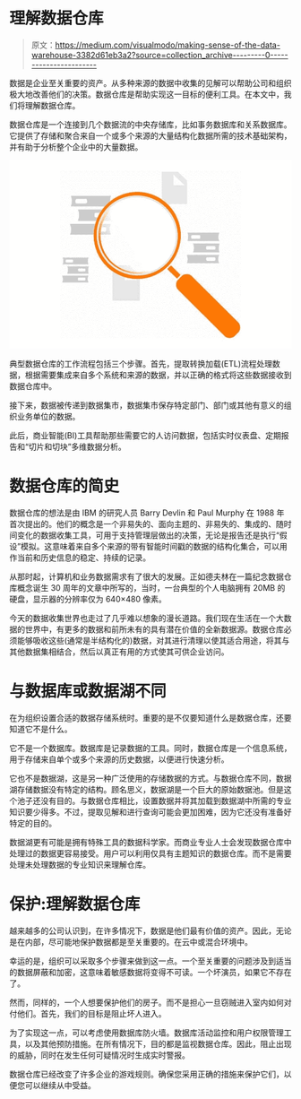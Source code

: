 # 理解数据仓库

> 原文：<https://medium.com/visualmodo/making-sense-of-the-data-warehouse-3382d61eb3a2?source=collection_archive---------0----------------------->

数据是企业至关重要的资产。从多种来源的数据中收集的见解可以帮助公司和组织极大地改善他们的决策。数据仓库是帮助实现这一目标的便利工具。在本文中，我们将理解数据仓库。

数据仓库是一个连接到几个数据流的中央存储库，比如事务数据库和关系数据库。它提供了存储和聚合来自一个或多个来源的大量结构化数据所需的技术基础架构，并有助于分析整个企业中的大量数据。

![](img/d54c91848aa40eedb8f630616097d957.png)

典型数据仓库的工作流程包括三个步骤。首先，提取转换加载(ETL)流程处理数据，根据需要集成来自多个系统和来源的数据，并以正确的格式将这些数据接收到数据仓库中。

接下来，数据被传递到数据集市，数据集市保存特定部门、部门或其他有意义的组织业务单位的数据。

此后，商业智能(BI)工具帮助那些需要它的人访问数据，包括实时仪表盘、定期报告和“切片和切块”多维数据分析。

# 数据仓库的简史

数据仓库的想法是由 IBM 的研究人员 Barry Devlin 和 Paul Murphy 在 1988 年首次提出的。他们的概念是一个非易失的、面向主题的、非易失的、集成的、随时间变化的数据收集工具，可用于支持管理层做出的决策，无论是报告还是执行“假设”模拟。这意味着来自多个来源的带有智能时间戳的数据的结构化集合，可以用作当前和历史信息的稳定、持续的记录。

从那时起，计算机和业务数据需求有了很大的发展。正如德夫林在一篇纪念数据仓库概念诞生 30 周年的文章中所写的，当时，一台典型的个人电脑拥有 20MB 的硬盘，显示器的分辨率仅为 640×480 像素。

今天的数据收集世界也走过了几乎难以想象的漫长道路。我们现在生活在一个大数据的世界中，有更多的数据和前所未有的具有潜在价值的全新数据源。数据仓库必须能够吸收这些(通常是半结构化的)数据，对其进行清理以使其适合用途，将其与其他数据集相结合，然后以真正有用的方式使其可供企业访问。

# 与数据库或数据湖不同

在为组织设置合适的数据存储系统时。重要的是不仅要知道什么是数据仓库，还要知道它不是什么。

它不是一个数据库。数据库是记录数据的工具。同时，数据仓库是一个信息系统，用于存储来自单个或多个来源的历史数据，以便进行快速分析。

它也不是数据湖，这是另一种广泛使用的存储数据的方式。与数据仓库不同，数据湖存储数据没有特定的结构。顾名思义，数据湖是一个巨大的原始数据池。但是这个池子还没有目的。与数据仓库相比，设置数据并将其加载到数据湖中所需的专业知识要少得多。不过，提取见解和进行查询可能会更加困难，因为它还没有准备好特定的目的。

数据湖更有可能是拥有特殊工具的数据科学家。而商业专业人士会发现数据仓库中处理过的数据更容易接受。用户可以利用仅具有主题知识的数据仓库。而不是需要处理未处理数据的专业知识来理解仓库。

# 保护:理解数据仓库

越来越多的公司认识到，在许多情况下，数据是他们最有价值的资产。因此，无论是在内部，尽可能地保护数据都是至关重要的。在云中或混合环境中。

幸运的是，组织可以采取多个步骤来做到这一点。一个至关重要的问题涉及到适当的数据屏蔽和加密，这意味着敏感数据将变得不可读。一个坏演员，如果它不存在了。

然而，同样的，一个人想要保护他们的房子。而不是担心一旦窃贼进入室内如何对付他们。首先，我们的目标是阻止坏人进入。

为了实现这一点，可以考虑使用数据库防火墙。数据库活动监控和用户权限管理工具，以及其他预防措施。在所有情况下，目的都是监视数据仓库。因此，阻止出现的威胁，同时在发生任何可疑情况时生成实时警报。

数据仓库已经改变了许多企业的游戏规则。确保您采用正确的措施来保护它们，以便您可以继续从中受益。